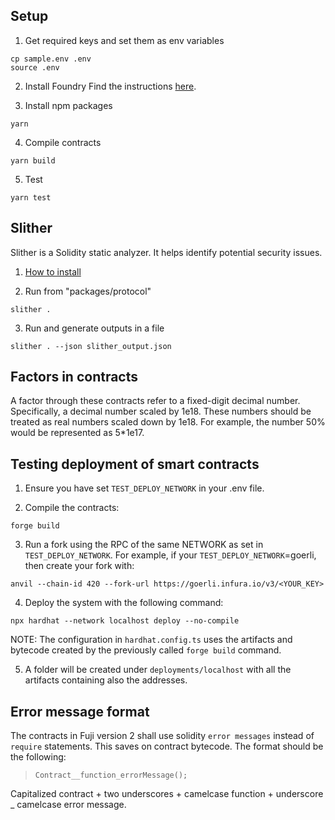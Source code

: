 ## Setup
1. Get required keys and set them as env variables
```
cp sample.env .env
source .env
```

2. Install Foundry
Find the instructions [here](https://book.getfoundry.sh/getting-started/installation).

3. Install npm packages
```
yarn
```

4. Compile contracts
```
yarn build
```

5. Test
```
yarn test
```

## Slither
Slither is a Solidity static analyzer. It helps identify potential security issues.

1. [How to install](https://github.com/crytic/slither#how-to-install)

2. Run from "packages/protocol"
```
slither .
```

3. Run and generate outputs in a file
```
slither . --json slither_output.json
```

## Factors in contracts
A factor through these contracts refer to a fixed-digit decimal number. Specifically, a decimal number scaled by 1e18. These numbers should be treated as real numbers scaled down by 1e18. For example, the number 50% would be represented as 5*1e17.

## Testing deployment of smart contracts

1. Ensure you have set `TEST_DEPLOY_NETWORK` in your .env file.  

2. Compile the contracts:
```
forge build
```
  
3. Run a fork using the RPC of the same NETWORK as set in `TEST_DEPLOY_NETWORK`. For example, if your `TEST_DEPLOY_NETWORK`=goerli, then create your fork with:  
```
anvil --chain-id 420 --fork-url https://goerli.infura.io/v3/<YOUR_KEY>
```

4. Deploy the system with the following command:
```
npx hardhat --network localhost deploy --no-compile
```
NOTE: The configuration in `hardhat.config.ts` uses the artifacts and bytecode created by the previously called `forge build` command.

5. A folder will be created under `deployments/localhost` with all the artifacts containing also the addresses. 

## Error message format
The contracts in Fuji version 2 shall use solidity `error messages` instead of `require` statements. This saves on contract bytecode. The format should be the following:

> `Contract__function_errorMessage();`

Capitalized contract + two underscores + camelcase function + underscore _ camelcase error message.  
